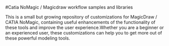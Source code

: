 #Catia NoMagic / Magicdraw workflow samples and libraries

This is a small but growing repository of customizations for MagicDraw / CATIA NoMagic, containing useful enhancements of the functionality of these tools and improve the user experience.Whether you are a beginner or an experienced user, these customizations can help you to get more out of these powerful modeling tools.